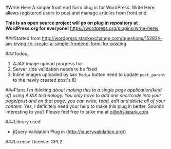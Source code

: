 #Write Here
A simple front end form plug in for WordPress.
Write Here allows registered users to post and manage articles from front end.

**This is an open source project will go on plug in repository at WordPress.org for everyone!**
https://wordpress.org/plugins/write-here/


###Started from
http://wordpress.stackexchange.com/questions/15283/i-am-trying-to-create-a-simple-frontend-form-for-posting

###Todos..

1. AJAX image upload progress bar
2. Server side validation needs to be fixed
3. Inline images uploaded by `Add Media` button need to update `post_parent` to the newly created post's ID

###Plans
*I'm thinking about making this to a single page application(kind of) using AJAX technology. You only have to add one shortcode into your page/post and on that page, you can write, read, edit and delete all of your content.*
Yes, I definitely need your help to make this plug in better. Sounds interesting to you? Please feel free to talke me at
o@ohsikpark.com

###Library used
- jQuery Validation Plug in (http://jqueryvalidation.org/)

###License
License: GPL2